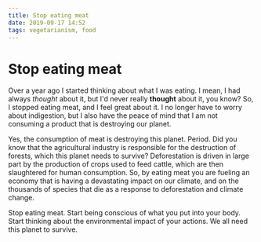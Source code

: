 ```yaml
---
title: Stop eating meat
date: 2019-09-17 14:52
tags: vegetarianism, food
---
```

# Stop eating meat
Over a year ago I started thinking about what I was eating. I mean, I had always *thought* about it, but I'd never really **thought** about it, you know? So, I stopped eating meat, and I feel great about it. I no longer have to worry about indigestion, but I also have the peace of mind that I am not consuming a product that is destroying our planet.

Yes, the consumption of meat is destroying this planet. Period. Did you know that the agricultural industry is responsible for the destruction of forests, which this planet needs to survive? Deforestation is driven in large part by the production of crops used to feed cattle, which are then slaughtered for human consumption. So, by eating meat you are fueling an economy that is having a devastating impact on our climate, and on the thousands of species that die as a response to deforestation and climate change.

Stop eating meat. Start being conscious of what you put into your body. Start thinking about the environmental impact of your actions. We all need this planet to survive.